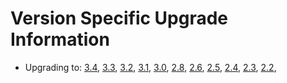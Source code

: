 Version Specific Upgrade Information
====================================


- Upgrading to:
  [3.4](Upgrading34.md),
  [3.3](Upgrading33.md),
  [3.2](Upgrading32.md),
  [3.1](Upgrading31.md),
  [3.0](Upgrading30.md),
  [2.8](Upgrading28.md),
  [2.6](Upgrading26.md),
  [2.5](Upgrading25.md),
  [2.4](Upgrading24.md),
  [2.3](Upgrading23.md),
  [2.2](Upgrading22.md),
  
